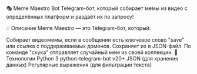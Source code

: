🎭 Meme Maestro Bot
Telegram-бот, который собирает мемы из видео с определённых платформ и раздаёт их по запросу!

💡 Описание
Meme Maestro — это Telegram-бот, который:

Собирает видеомемы, если в сообщении есть ключевое слово "save" или ссылка с поддерживаемых доменов.
Сохраняет их в JSON-файл.
По команде "скука" отправляет случайный мем из своей коллекции.
🔧 Технологии
Python 3
python-telegram-bot v20+
JSON (для хранения данных)
Регулярные выражения (для фильтрации текста)